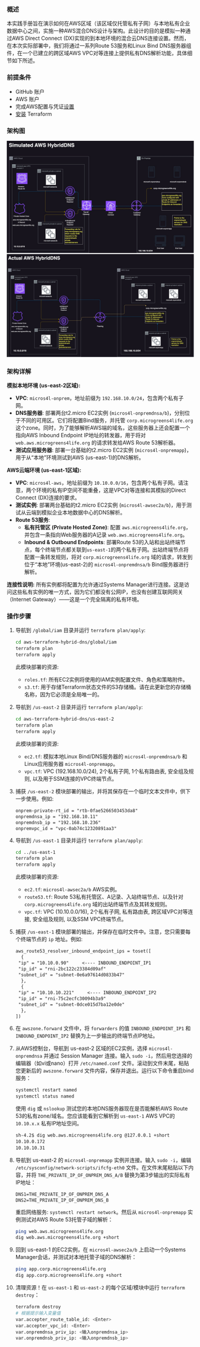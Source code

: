 ### 概述
本实践手册旨在演示如何在AWS区域（该区域仅托管私有子网）与本地私有企业数据中心之间，实施一种AWS混合DNS设计与架构。此设计的目的是模拟一种通过AWS Direct Connect (DX)实现的到本地环境的混合云DNS连接设置。然而，在本次实际部署中，我们将通过一系列Route 53服务和Linux Bind DNS服务器组件，在一个已建立的跨区域AWS VPC对等连接上提供私有DNS解析功能，具体细节如下所述。

### 前提条件

- GitHub 账户
- AWS 账户
- 完成AWS配置与凭证[设置](https://docs.aws.amazon.com/cli/latest/userguide/cli-configure-files.html)
- [安装](https://developer.hashicorp.com/terraform/tutorials/aws-get-started/install-cli) Terraform

### 架构图
![实际AWS混合DNS架构图](assets/HybridDNS.jpg)
![模拟AWS混合DNS架构图](assets/HybridDNS1.jpg)

### 架构详解
**模拟本地环境 (us-east-2区域):**
- **VPC**: `micros4l-onprem`，地址前缀为 `192.168.10.0/24`，包含两个私有子网。
- **DNS服务器**: 部署两台t2.micro EC2实例 (`micros4l-onpremdnsa/b`)，分别位于不同的可用区。它们将配置Bind服务，并托管 `corp.microgreens4life.org` 这个zone。同时，为了能够解析AWS端的域名，这些服务器上还会配置一个指向AWS Inbound Endpoint IP地址的转发器，用于将对 `web.aws.microgreens4life.org` 的请求转发给AWS Route 53解析器。
- **测试应用服务器**: 部署一台基础的t2.micro EC2实例 (`micros4l-onpremapp`)，用于从“本地”环境测试到AWS (us-east-1)的DNS解析。

**AWS云端环境 (us-east-1区域):**
- **VPC**: `micros4l-aws`，地址前缀为 `10.10.0.0/16`，包含两个私有子网。请注意，两个环境的私有IP空间不能重叠，这是VPC对等连接和其模拟的Direct Connect (DX)连接的要求。
- **测试实例**: 部署两台基础的t2.micro EC2实例 (`micros4l-awsec2a/b`)，用于测试从云端到模拟企业本地数据中心的DNS解析。
- **Route 53服务**:
    - **私有托管区 (Private Hosted Zone)**: 配置 `aws.microgreens4life.org`，并包含一条指向Web服务器的A记录 `web.aws.microgreens4life.org`。
    - **Inbound & Outbound Endpoints**: 部署Route 53的入站和出站终端节点，每个终端节点都关联到`us-east-1`的两个私有子网。出站终端节点将配置一条转发规则，将对 `corp.microgreens4life.org` 域的请求，转发到位于“本地”环境(us-east-2)的 `micros4l-onpremdnsa/b` Bind服务器进行解析。

**连接性说明:**
所有实例都将配置为允许通过Systems Manager进行连接。这是访问这些私有实例的唯一方式，因为它们都没有公网IP，也没有创建互联网网关（Internet Gateway）——这是一个完全隔离的私有环境。

### 操作步骤
1.  导航到 `/global/iam` 目录并运行 `terraform plan/apply`:
    ```bash
    cd aws-terraform-hybrid-dns/global/iam
    terraform plan
    terraform apply
    ```
    此模块部署的资源:
    *   `roles.tf`: 所有EC2实例将使用的IAM实例配置文件、角色和策略附件。
    *   `s3.tf`: 用于存储Terraform状态文件的S3存储桶。请在此更新您的存储桶名称，因为它必须是全局唯一的。

2.  导航到 `/us-east-2` 目录并运行 `terraform plan/apply`:
    ```bash
    cd aws-terraform-hybrid-dns/us-east-2
    terraform plan
    terraform apply
    ```
    此模块部署的资源:
    *   `ec2.tf`: 模拟本地Linux Bind/DNS服务器的 `micros4l-onpremdnsa/b` 和Linux应用服务器 `micros4l-onpremapp`。
    *   `vpc.tf`: VPC (192.168.10.0/24), 2个私有子网, 1个私有路由表, 安全组及规则, 以及用于SSM连接的VPC终端节点。

3.  捕获 `/us-east-2` 模块部署的输出，并将其保存在一个临时文本文件中，供下一步使用。例如:
    ```
    onprem-private-rt_id = "rtb-0fae5266503453da8"
    onpremdnsa_ip = "192.168.10.11"
    onpremdnsb_ip = "192.168.10.236"
    onpremvpc_id = "vpc-0ab74c12320891aa3"
    ```

4.  导航到 `/us-east-1` 目录并运行 `terraform plan/apply`:
    ```bash
    cd ../us-east-1
    terraform plan
    terraform apply
    ```
    此模块部署的资源:
    *   `ec2.tf`: `micros4l-awsec2a/b` AWS实例。
    *   `route53.tf`: Route 53私有托管区、A记录、入站终端节点、以及针对 `corp.microgreens4life.org` 域的出站终端节点及其转发规则。
    *   `vpc.tf`: VPC (10.10.0.0/16), 2个私有子网, 私有路由表, 跨区域VPC对等连接, 安全组及规则, 以及SSM VPC终端节点。

5.  捕获 `/us-east-1` 模块部署的输出，并保存在临时文件中。注意，您只需要每个终端节点的 `ip` 地址。例如:
    ```
    aws_route53_resolver_inbound_endpoint_ips = toset([
      {
     "ip" = "10.10.0.90"     <---- INBOUND_ENDPOINT_IP1
     "ip_id" = "rni-2bc122c23384d09af"
     "subnet_id" = "subnet-0e6a97614d0833b47"
      },
      {
     "ip" = "10.10.10.221"     <---- INBOUND_ENDPOINT_IP2
     "ip_id" = "rni-75c2ecfc30094b3a9"
     "subnet_id" = "subnet-0dce015d7ba12e0de"
      },
    ])
    ```

6.  在 `awszone.forward` 文件中，将 `forwarders` 的值 `INBOUND_ENDPOINT_IP1` 和 `INBOUND_ENDPOINT_IP2` 替换为上一步输出的终端节点IP地址。

7.  从AWS控制台，导航到 us-east-2 区域的EC2实例，选择 `micros4l-onpremdnsa` 并通过 Session Manager 连接。输入 `sudo -i`，然后用您选择的编辑器（如vi或nano）打开 `/etc/named.conf` 文件。滚动到文件末尾，粘贴您更新后的 `awszone.forward` 文件内容，保存并退出。运行以下命令重启bind服务：
    ```bash
    systemctl restart named 
    systemctl status named 
    ```
    使用 `dig` 或 `nslookup` 测试您的本地DNS服务器现在是否能解析AWS Route 53的私有zone/域名。您应该能看到它解析到 `us-east-1` AWS VPC的 `10.10.x.x` 私有IP地址空间。
    ```bash
    sh-4.2$ dig web.aws.microgreens4life.org @127.0.0.1 +short
    10.10.0.172
    10.10.10.31
    ```

8.  导航到 us-east-2 的 `micros4l-onpremapp` 实例并连接。输入 `sudo -i`，编辑 `/etc/sysconfig/network-scripts/ifcfg-eth0` 文件。在文件末尾粘贴以下内容，并将 `THE_PRIVATE_IP_OF_ONPREM_DNS_A/B` 替换为第3步输出的实际私有IP地址：
    ```
    DNS1=THE_PRIVATE_IP_OF_ONPREM_DNS_A
    DNS2=THE_PRIVATE_IP_OF_ONPREM_DNS_B
    ```
    重启网络服务: `systemctl restart network`。然后从 `micros4l-onpremapp` 实例测试对AWS Route 53托管子域的解析：
    ```bash
    ping web.aws.microgreens4life.org
    dig web.aws.microgreens4life.org +short
    ```

9.  回到 us-east-1 的EC2实例，在 `micros4l-awsec2a/b` 上启动一个Systems Manager会话，并测试对本地托管子域的DNS解析：
    ```bash
    ping app.corp.microgreens4life.org
    dig app.corp.microgreens4life.org +short
    ```

10. 清理资源！在 `us-east-1` 和 `us-east-2` 的每个区域/模块中运行 `terraform destroy`：
    ```bash
    terraform destroy
    # 根据提示输入变量值
    var.accepter_route_table_id: <Enter>
    var.accepter_vpc_id: <Enter>
    var.onpremdnsa_priv_ip: <输入onpremdnsa_ip>
    var.onpremdnsb_priv_ip: <输入onpremdnsb_ip>
    ```
